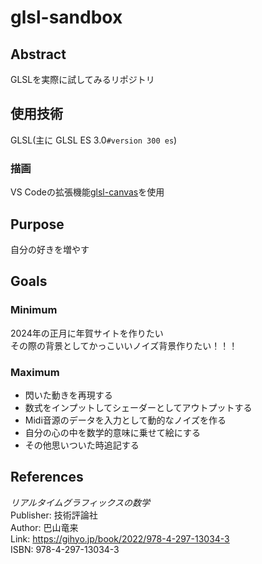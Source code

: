 # glsl-sandbox
## Abstract
GLSLを実際に試してみるリポジトリ
## 使用技術
GLSL(主に GLSL ES 3.0`#version 300 es`)
### 描画
VS Codeの拡張機能[glsl-canvas](https://marketplace.visualstudio.com/items?itemName=circledev.glsl-canvas)を使用
## Purpose
自分の好きを増やす
## Goals
### Minimum
2024年の正月に年賀サイトを作りたい<br>
その際の背景としてかっこいいノイズ背景作りたい！！！
### Maximum
- 閃いた動きを再現する
- 数式をインプットしてシェーダーとしてアウトプットする
- Midi音源のデータを入力として動的なノイズを作る
- 自分の心の中を数学的意味に乗せて絵にする
- その他思いついた時追記する
## References
*リアルタイムグラフィックスの数学*<br>
Publisher: 技術評論社<br>
Author: 巴山竜来<br>
Link: https://gihyo.jp/book/2022/978-4-297-13034-3<br>
ISBN: 978-4-297-13034-3
